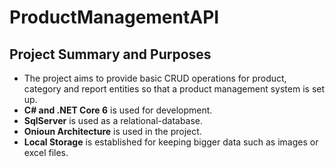 # ProductManagementAPI

## Project Summary and Purposes
- The project aims to provide basic CRUD operations for product, category and report entities so that a product management system is set up.
- **C# and .NET Core 6** is used for development.
- **SqlServer** is used as a relational-database.
- **Onioun Architecture** is used in the project.
- **Local Storage** is established for keeping bigger data such as images or excel files.
